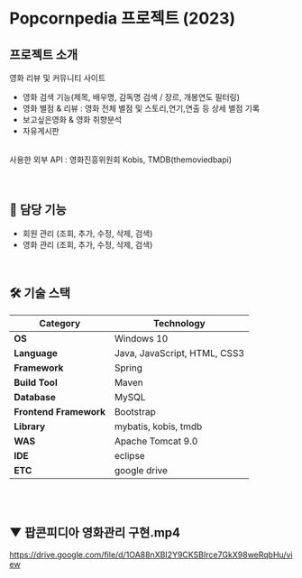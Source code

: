 # Popcornpedia 프로젝트 (2023)
## 프로젝트 소개
   영화 리뷰 및 커뮤니티 사이트

- 영화 검색 기능(제목, 배우명, 감독명 검색 / 장르, 개봉연도 필터링) 
- 영화 별점 & 리뷰 : 영화 전체 별점 및 스토리,연기,연출 등 상세 별점 기록
- 보고싶은영화 & 영화 취향분석
- 자유게시판
<br>
사용한 외부 API : 영화진흥위원회 Kobis, TMDB(themoviedbapi)
<br>

<br />
<br />

## 🎯 담당 기능

- 회원 관리 (조회, 추가, 수정, 삭제, 검색) <br>
- 영화 관리 (조회, 추가, 수정, 삭제, 검색)

<br>


## 🛠 기술 스택
| **Category**         | **Technology**                             |
|----------------------|--------------------------------------------|
| **OS**               | Windows 10                                 |
| **Language**         | Java, JavaScript, HTML, CSS3      |
| **Framework**        | Spring                       |
| **Build Tool**       | Maven                                      |
| **Database**         | MySQL                       |
| **Frontend Framework**| Bootstrap                    |
| **Library**          | mybatis, kobis, tmdb |
| **WAS**              | Apache Tomcat 9.0                          |
| **IDE**              | eclipse               |
| **ETC**  | google drive|

<br>
<br>

## ▼ 팝콘피디아 영화관리 구현.mp4<br>
https://drive.google.com/file/d/1OA88nXBI2Y9CKSBIrce7GkX98weRqbHu/view

<br>
<br>
